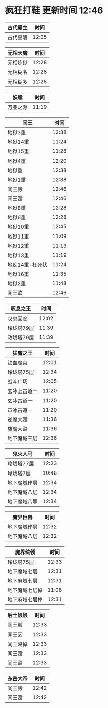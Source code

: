 # 疯狂打鞋 更新时间 12:46

| 古代霸主   | 时间    |
|--------|-------|
| 古代皇陵 | 12:05 |

| 无相天魔   | 时间    |
|--------|-------|
| 无相炼狱 | 12:28 |
| 无相糊名 | 12:28 |
| 无相糊多 | 12:28 |

| 妖瞳   | 时间    |
|--------|-------|
| 万亚之源 | 11:19 |

| 间王   | 时间    |
|--------|-------|
| 地狱3重 | 12:38 |
| 地狱14重 | 11:24 |
| 地狱15重 | 11:28 |
| 地狱4重 | 12:20 |
| 地狱重 | 12:38 |
| 地狱1重 | 12:38 |
| 阎王殿 | 12:46 |
| 间王殴 | 12:46 |
| 地狱8重 | 12:28 |
| 地狱6重 | 12:28 |
| 地狱10重 | 12:45 |
| 地狱11重 | 11:09 |
| 地狱12重 | 11:13 |
| 地狱13重 | 11:19 |
| 地疙14重-枉死状 | 11:24 |
| 地狱16重 | 11:35 |
| 地狱2重 | 11:48 |
| 闻王欧 | 12:46 |

| 叹息之王   | 时间    |
|--------|-------|
| 叹息回廊 | 12:02 |
| 玲珑塔79层 | 11:39 |
| 政珑塔79层 | 11:39 |

| 猛魔之王   | 时间    |
|--------|-------|
| 铁血魔宫 | 12:01 |
| 玲珑塔75层 | 12:34 |
| 战斗广场 | 12:05 |
| 玄冰上古道一 | 11:20 |
| 玄冰古道一 | 11:20 |
| 声冰古道一 | 11:20 |
| 逆魔大殴 | 11:36 |
| 族魔大殴 | 11:36 |
| 地下魔域三层 | 12:36 |

| 鬼火人马   | 时间    |
|--------|-------|
| 玲珑塔77层 | 12:23 |
| 玲珑塔7层 | 10:48 |
| 地下魔域作层 | 12:34 |
| 地下魔域八层 | 12:34 |
| 地下魔域八导 | 12:34 |

| 魔界巨兽   | 时间    |
|--------|-------|
| 地下魔域作层 | 12:32 |
| 地下魔域八层 | 12:32 |

| 魔界统领   | 时间    |
|--------|-------|
| 玲珑塔75层 | 12:33 |
| 地下魔域七层 | 12:31 |
| 地下麻域七层 | 12:31 |
| 地下魔域七层掉 | 11:08 |
| 地下麻域七层掉 | 12:31 |

| 后土娘娘   | 时间    |
|--------|-------|
| 阎王殿 | 12:33 |
| 闻王区 | 12:33 |
| 闻王殴掉 | 12:33 |
| 闻王殴 | 12:33 |
| 间王殴 | 12:33 |

| 东岳大帝   | 时间    |
|--------|-------|
| 阎王殿 | 12:42 |
| 间王殴 | 12:42 |